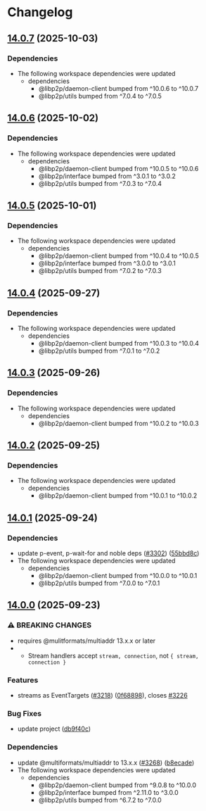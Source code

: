 # Changelog

## [14.0.7](https://github.com/libp2p/js-libp2p/compare/interop-v14.0.6...interop-v14.0.7) (2025-10-03)


### Dependencies

* The following workspace dependencies were updated
  * dependencies
    * @libp2p/daemon-client bumped from ^10.0.6 to ^10.0.7
    * @libp2p/utils bumped from ^7.0.4 to ^7.0.5

## [14.0.6](https://github.com/libp2p/js-libp2p/compare/interop-v14.0.5...interop-v14.0.6) (2025-10-02)


### Dependencies

* The following workspace dependencies were updated
  * dependencies
    * @libp2p/daemon-client bumped from ^10.0.5 to ^10.0.6
    * @libp2p/interface bumped from ^3.0.1 to ^3.0.2
    * @libp2p/utils bumped from ^7.0.3 to ^7.0.4

## [14.0.5](https://github.com/libp2p/js-libp2p/compare/interop-v14.0.4...interop-v14.0.5) (2025-10-01)


### Dependencies

* The following workspace dependencies were updated
  * dependencies
    * @libp2p/daemon-client bumped from ^10.0.4 to ^10.0.5
    * @libp2p/interface bumped from ^3.0.0 to ^3.0.1
    * @libp2p/utils bumped from ^7.0.2 to ^7.0.3

## [14.0.4](https://github.com/libp2p/js-libp2p/compare/interop-v14.0.3...interop-v14.0.4) (2025-09-27)


### Dependencies

* The following workspace dependencies were updated
  * dependencies
    * @libp2p/daemon-client bumped from ^10.0.3 to ^10.0.4
    * @libp2p/utils bumped from ^7.0.1 to ^7.0.2

## [14.0.3](https://github.com/libp2p/js-libp2p/compare/interop-v14.0.2...interop-v14.0.3) (2025-09-26)


### Dependencies

* The following workspace dependencies were updated
  * dependencies
    * @libp2p/daemon-client bumped from ^10.0.2 to ^10.0.3

## [14.0.2](https://github.com/libp2p/js-libp2p/compare/interop-v14.0.1...interop-v14.0.2) (2025-09-25)


### Dependencies

* The following workspace dependencies were updated
  * dependencies
    * @libp2p/daemon-client bumped from ^10.0.1 to ^10.0.2

## [14.0.1](https://github.com/libp2p/js-libp2p/compare/interop-v14.0.0...interop-v14.0.1) (2025-09-24)


### Dependencies

* update p-event, p-wait-for and noble deps ([#3302](https://github.com/libp2p/js-libp2p/issues/3302)) ([55bbd8c](https://github.com/libp2p/js-libp2p/commit/55bbd8cde12fe1c05e8d264e6e2406ca9fe2f044))
* The following workspace dependencies were updated
  * dependencies
    * @libp2p/daemon-client bumped from ^10.0.0 to ^10.0.1
    * @libp2p/utils bumped from ^7.0.0 to ^7.0.1

## [14.0.0](https://github.com/libp2p/js-libp2p/compare/interop-v13.0.3...interop-v14.0.0) (2025-09-23)


### ⚠ BREAKING CHANGES

* requires @mulitformats/multiaddr 13.x.x or later
* - Stream handlers accept `stream, connection`, not `{ stream, connection }`

### Features

* streams as EventTargets ([#3218](https://github.com/libp2p/js-libp2p/issues/3218)) ([0f68898](https://github.com/libp2p/js-libp2p/commit/0f68898e6503975aae6f2bb6ba36aff65dabdfe8)), closes [#3226](https://github.com/libp2p/js-libp2p/issues/3226)


### Bug Fixes

* update project ([db9f40c](https://github.com/libp2p/js-libp2p/commit/db9f40c4fc4c230444d0f3ca79b65a0053bc35f7))


### Dependencies

* update @multiformats/multiaddr to 13.x.x ([#3268](https://github.com/libp2p/js-libp2p/issues/3268)) ([b8ecade](https://github.com/libp2p/js-libp2p/commit/b8ecade2a725d38d11dd8df888c5abb22e14f26b))
* The following workspace dependencies were updated
  * dependencies
    * @libp2p/daemon-client bumped from ^9.0.8 to ^10.0.0
    * @libp2p/interface bumped from ^2.11.0 to ^3.0.0
    * @libp2p/utils bumped from ^6.7.2 to ^7.0.0
